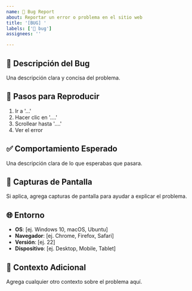 ```yaml
---
name: 🐛 Bug Report
about: Reportar un error o problema en el sitio web
title: '[BUG] '
labels: ['🐛 bug']
assignees: ''

---
```


## 🐛 Descripción del Bug
Una descripción clara y concisa del problema.

## 🔄 Pasos para Reproducir
1. Ir a '...'
2. Hacer clic en '....'
3. Scrollear hasta '....'
4. Ver el error

## ✅ Comportamiento Esperado
Una descripción clara de lo que esperabas que pasara.

## 📱 Capturas de Pantalla
Si aplica, agrega capturas de pantalla para ayudar a explicar el problema.

## 🌐 Entorno
- **OS**: [ej. Windows 10, macOS, Ubuntu]
- **Navegador**: [ej. Chrome, Firefox, Safari]
- **Versión**: [ej. 22]
- **Dispositivo**: [ej. Desktop, Mobile, Tablet]

## 📝 Contexto Adicional
Agrega cualquier otro contexto sobre el problema aquí.
